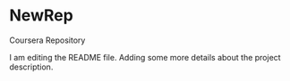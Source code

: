 # NewRep
Coursera Repository

I am editing the README file. Adding some more details about the project description.
